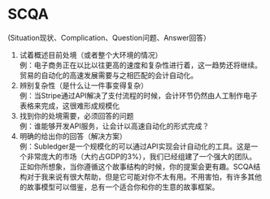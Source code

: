 # SCQA

(Situation现状、Complication、Question问题、Answer回答）

1. 试着概述目前处境（或者整个大环境的情况）  
例：电子商务正在以比以往更高的速度和复杂性进行着，这一趋势还将继续。贸易的自动化的高速发展需要与之相匹配的会计自动化。
1. 辨别复杂性（是什么让一件事变得复杂）  
例：当Stripe通过API解决了支付流程的时候，会计环节仍然由人工制作电子表格来完成，这很难形成规模化
1. 找到你的处境需要，必须回答的问题  
例：谁能够开发API服务，让会计以高速自动化的形式完成？
1. 明确的给出你的回答（解决方案）‍  
例：Subledger是一个规模化的可以通过API实现会计自动化的工具。这是一个非常庞大的市场（大约占GDP的3%），我们已经组建了一个强大的团队。  
正如你所想象，当你遵循这个故事结构的时候，你的提案会更有趣。SCQA结构对于我来说有很大帮助，但是它可能对你不太有用。不用害怕，有许多其他的故事模型可以借鉴，总有一个适合你和你的生意的故事框架。
